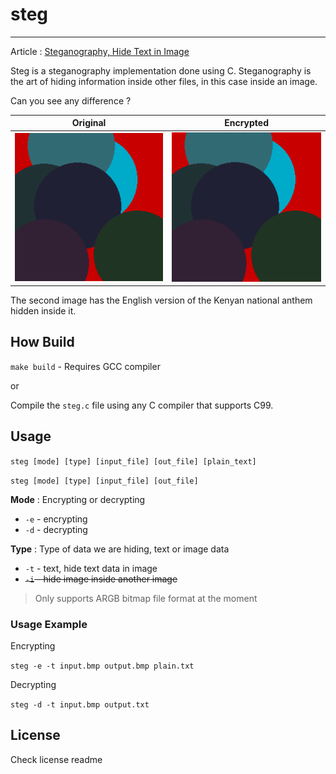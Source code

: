 # steg

---
Article : [Steganography, Hide Text in Image](http://jnjenga.com/articles/steganography-hide-text-in-image/)

Steg is a steganography implementation done using C. Steganography is the art of hiding information inside other files, in this case inside an image.

 Can you see any difference ?

|        Original         |              Encrypted              |
| :---------------------: | :---------------------------------: |
| ![Original](test-files/original.bmp) | ![Encrypted](generated-files/enc-output.bmp) |

The second image has the English version of the Kenyan national anthem hidden inside it.

## How Build

`make build` - Requires GCC compiler 

or

Compile the `steg.c` file using any C compiler that  supports C99.

## Usage

`steg [mode] [type] [input_file] [out_file] [plain_text]`

`steg [mode] [type] [input_file] [out_file]`

**Mode** : Encrypting or decrypting

- `-e` - encrypting
- `-d` - decrypting

**Type** : Type of data we are hiding, text or image data

- `-t` - text, hide text data in image
- ~~`-i` - hide image inside another image~~

> Only supports ARGB bitmap file format at the moment

### Usage Example

Encrypting

`steg -e -t input.bmp output.bmp plain.txt`

Decrypting

`steg -d -t input.bmp output.txt`


## License

Check license readme

